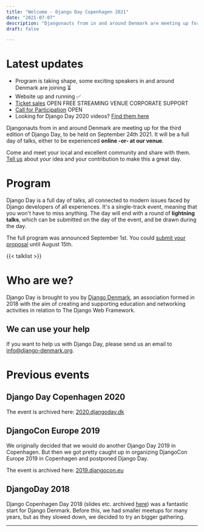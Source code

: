 ```yaml
---
title: "Welcome - Django Day Copenhagen 2021"
date: "2021-07-07"
description: "Djangonauts from in and around Denmark are meeting up for the second edition of Django Day Copenhagen, September 24th 2021"
draft: false

---
```


# Latest updates

* Program is taking shape, some exciting speakers in and around Denmark are joining ⏳
* Website up and running ✅
* [Ticket sales](/tickets/) <span class="badge badge-pill badge-success">OPEN</span> <span class="badge badge-pill badge-info">FREE STREAMING</span> <span class="badge badge-pill badge-info">VENUE</span> <span class="badge badge-pill badge-info">CORPORATE SUPPORT</span>
* [Call for Participation](/cfp/) <span class="badge badge-pill badge-success">OPEN</span>
* Looking for Django Day 2020 videos? [Find them here](https://2020.djangoday.dk/#program)

Djangonauts from in and around Denmark are meeting up for the third edition of
Django Day, to be held on September 24th 2021. It will be a full day of talks,
either to be experienced **online -or- at our venue**.

Come and meet your local and excellent community and share with them.
[Tell us](/cfp/) about your idea and your contribution to make this a great day.

<div style="clear: both"></div>


# Program


Django Day is a full day of talks, all connected to modern issues faced
by Django developers of all experiences. It's a single-track
event, meaning that you won't have to miss anything. The day will end
with a round of **lightning talks**, which can be submitted on the day of the event,
and be drawn during the day.

The full program was announced September 1st. You could
[submit your proposal](/cfp/) until August 15th.

{{< talklist >}}

# Who are we?

Django Day is brought to you by [Django Denmark](https://www.django-denmark.org/),
an association formed in 2018 with the aim of creating and supporting education
and networking activities in relation to The Django Web Framework.

## We can use your help

If you want to help us with Django Day, please send us an email to
[info@django-denmark.org](mailto:info@django-denmark.org).

# Previous events

## Django Day Copenhagen 2020

The event is archived here: [2020.djangoday.dk](https://2020.djangoday.dk)

## DjangoCon Europe 2019

We originally decided that we would do another Django Day 2019 in Copenhagen.
But then we got pretty caught up in organizing DjangoCon Europe 2019 in
Copenhagen and postponed Django Day.

The event is archived here: [2019.djangocon.eu](https://2019.djangocon.eu)

## DjangoDay 2018

Django Copenhagen Day 2018 (slides etc. archived [here](https://2018.djangoday.dk/))
was a fantastic start for Django Denmark. Before this, we had smaller meetups
for many years, but as they slowed down, we decided to try an bigger
gathering.

<hr>
